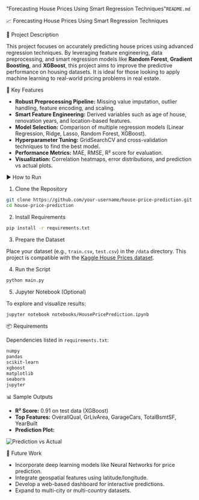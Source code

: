 "Forecasting House Prices Using Smart Regression Techniques"`README.md` 



📈 Forecasting House Prices Using Smart Regression Techniques

📝 Project Description

This project focuses on accurately predicting house prices using advanced regression techniques. By leveraging feature engineering, data preprocessing, and smart regression models like **Random Forest**, **Gradient Boosting**, and **XGBoost**, this project aims to improve the predictive performance on housing datasets. It is ideal for those looking to apply machine learning to real-world pricing problems in real estate.



🔑 Key Features

* **Robust Preprocessing Pipeline:** Missing value imputation, outlier handling, feature encoding, and scaling.
* **Smart Feature Engineering:** Derived variables such as age of house, renovation years, and location-based features.
* **Model Selection:** Comparison of multiple regression models (Linear Regression, Ridge, Lasso, Random Forest, XGBoost).
* **Hyperparameter Tuning:** GridSearchCV and cross-validation techniques to find the best model.
* **Performance Metrics:** MAE, RMSE, R² score for evaluation.
* **Visualization:** Correlation heatmaps, error distributions, and prediction vs actual plots.



 ▶️ How to Run

 1. Clone the Repository

```bash
git clone https://github.com/your-username/house-price-prediction.git
cd house-price-prediction
```

 2. Install Requirements

```bash
pip install -r requirements.txt
```

3. Prepare the Dataset

Place your dataset (e.g., `train.csv`, `test.csv`) in the `/data` directory. This project is compatible with the [Kaggle House Prices dataset](https://www.kaggle.com/c/house-prices-advanced-regression-techniques).

 4. Run the Script

```bash
python main.py
```

5. Jupyter Notebook (Optional)

To explore and visualize results:

```bash
jupyter notebook notebooks/HousePricePrediction.ipynb
```


📦 Requirements

Dependencies listed in `requirements.txt`:

```txt
numpy
pandas
scikit-learn
xgboost
matplotlib
seaborn
jupyter
```



📊 Sample Outputs

* **R² Score:** 0.91 on test data (XGBoost)
* **Top Features:** OverallQual, GrLivArea, GarageCars, TotalBsmtSF, YearBuilt
* **Prediction Plot:**

![Prediction vs Actual](outputs/pred_vs_actual.png)



 🚀 Future Work

* Incorporate deep learning models like Neural Networks for price prediction.
* Integrate geospatial features using latitude/longitude.
* Develop a web-based dashboard for interactive predictions.
* Expand to multi-city or multi-country datasets.
